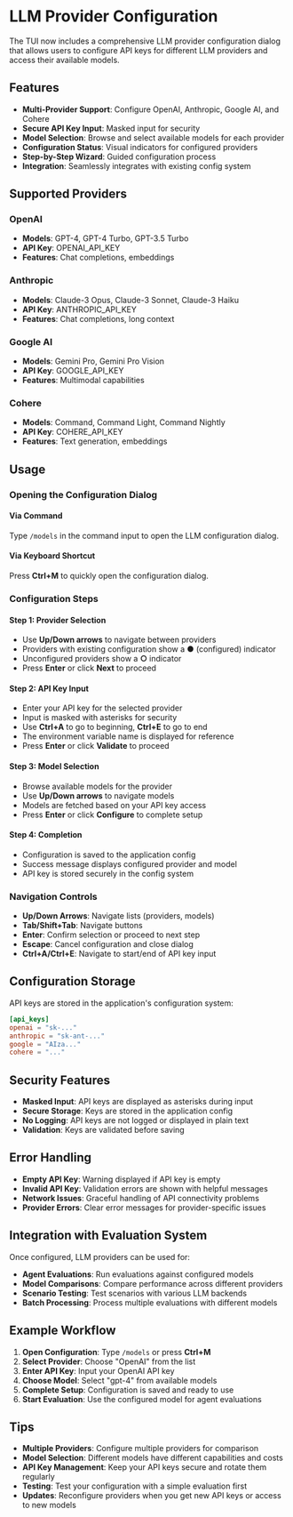 # LLM Provider Configuration

The TUI now includes a comprehensive LLM provider configuration dialog that allows users to configure API keys for different LLM providers and access their available models.

## Features

- **Multi-Provider Support**: Configure OpenAI, Anthropic, Google AI, and Cohere
- **Secure API Key Input**: Masked input for security
- **Model Selection**: Browse and select available models for each provider
- **Configuration Status**: Visual indicators for configured providers
- **Step-by-Step Wizard**: Guided configuration process
- **Integration**: Seamlessly integrates with existing config system

## Supported Providers

### OpenAI
- **Models**: GPT-4, GPT-4 Turbo, GPT-3.5 Turbo
- **API Key**: OPENAI_API_KEY
- **Features**: Chat completions, embeddings

### Anthropic
- **Models**: Claude-3 Opus, Claude-3 Sonnet, Claude-3 Haiku
- **API Key**: ANTHROPIC_API_KEY
- **Features**: Chat completions, long context

### Google AI
- **Models**: Gemini Pro, Gemini Pro Vision
- **API Key**: GOOGLE_API_KEY
- **Features**: Multimodal capabilities

### Cohere
- **Models**: Command, Command Light, Command Nightly
- **API Key**: COHERE_API_KEY
- **Features**: Text generation, embeddings

## Usage

### Opening the Configuration Dialog

#### Via Command
Type `/models` in the command input to open the LLM configuration dialog.

#### Via Keyboard Shortcut
Press **Ctrl+M** to quickly open the configuration dialog.

### Configuration Steps

#### Step 1: Provider Selection
- Use **Up/Down arrows** to navigate between providers
- Providers with existing configuration show a **●** (configured) indicator
- Unconfigured providers show a **○** indicator
- Press **Enter** or click **Next** to proceed

#### Step 2: API Key Input
- Enter your API key for the selected provider
- Input is masked with asterisks for security
- Use **Ctrl+A** to go to beginning, **Ctrl+E** to go to end
- The environment variable name is displayed for reference
- Press **Enter** or click **Validate** to proceed

#### Step 3: Model Selection
- Browse available models for the provider
- Use **Up/Down arrows** to navigate models
- Models are fetched based on your API key access
- Press **Enter** or click **Configure** to complete setup

#### Step 4: Completion
- Configuration is saved to the application config
- Success message displays configured provider and model
- API key is stored securely in the config system

### Navigation Controls

- **Up/Down Arrows**: Navigate lists (providers, models)
- **Tab/Shift+Tab**: Navigate buttons
- **Enter**: Confirm selection or proceed to next step
- **Escape**: Cancel configuration and close dialog
- **Ctrl+A/Ctrl+E**: Navigate to start/end of API key input

## Configuration Storage

API keys are stored in the application's configuration system:

```toml
[api_keys]
openai = "sk-..."
anthropic = "sk-ant-..."
google = "AIza..."
cohere = "..."
```

## Security Features

- **Masked Input**: API keys are displayed as asterisks during input
- **Secure Storage**: Keys are stored in the application config
- **No Logging**: API keys are not logged or displayed in plain text
- **Validation**: Keys are validated before saving

## Error Handling

- **Empty API Key**: Warning displayed if API key is empty
- **Invalid API Key**: Validation errors are shown with helpful messages
- **Network Issues**: Graceful handling of API connectivity problems
- **Provider Errors**: Clear error messages for provider-specific issues

## Integration with Evaluation System

Once configured, LLM providers can be used for:
- **Agent Evaluations**: Run evaluations against configured models
- **Model Comparisons**: Compare performance across different providers
- **Scenario Testing**: Test scenarios with various LLM backends
- **Batch Processing**: Process multiple evaluations with different models

## Example Workflow

1. **Open Configuration**: Type `/models` or press **Ctrl+M**
2. **Select Provider**: Choose "OpenAI" from the list
3. **Enter API Key**: Input your OpenAI API key
4. **Choose Model**: Select "gpt-4" from available models
5. **Complete Setup**: Configuration is saved and ready to use
6. **Start Evaluation**: Use the configured model for agent evaluations

## Tips

- **Multiple Providers**: Configure multiple providers for comparison
- **Model Selection**: Different models have different capabilities and costs
- **API Key Management**: Keep your API keys secure and rotate them regularly
- **Testing**: Test your configuration with a simple evaluation first
- **Updates**: Reconfigure providers when you get new API keys or access to new models
